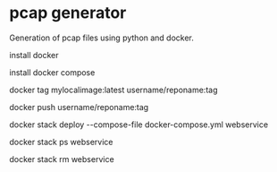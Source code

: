 # pcap generator
Generation of pcap files using python and docker.


install docker

install docker compose

docker tag mylocalimage:latest username/reponame:tag

docker push username/reponame:tag


docker stack deploy --compose-file docker-compose.yml webservice

docker stack ps webservice

docker stack rm webservice